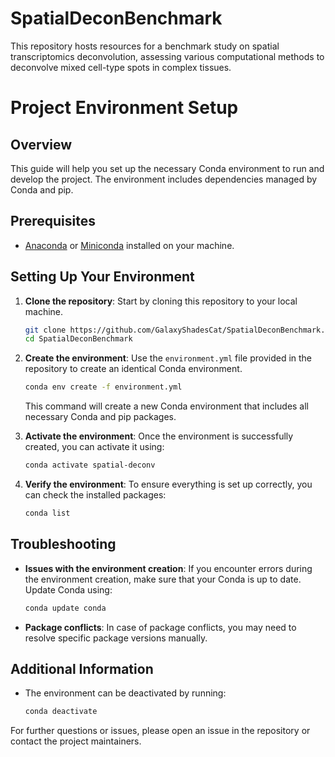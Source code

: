 # SpatialDeconBenchmark
This repository hosts resources for a benchmark study on spatial transcriptomics deconvolution, assessing various computational methods to deconvolve mixed cell-type spots in complex tissues.

# Project Environment Setup

## Overview

This guide will help you set up the necessary Conda environment to run and develop the project. The environment includes
dependencies managed by Conda and pip.

## Prerequisites

- [Anaconda](https://www.anaconda.com/products/individual)
  or [Miniconda](https://docs.conda.io/en/latest/miniconda.html) installed on your machine.

## Setting Up Your Environment

1. **Clone the repository**:
   Start by cloning this repository to your local machine.

    ```bash
    git clone https://github.com/GalaxyShadesCat/SpatialDeconBenchmark.git
    cd SpatialDeconBenchmark
    ```

2. **Create the environment**:
   Use the `environment.yml` file provided in the repository to create an identical Conda environment.

    ```bash
    conda env create -f environment.yml
    ```

   This command will create a new Conda environment that includes all necessary Conda and pip packages.

3. **Activate the environment**:
   Once the environment is successfully created, you can activate it using:

    ```bash
    conda activate spatial-deconv
    ```

4. **Verify the environment**:
   To ensure everything is set up correctly, you can check the installed packages:

    ```bash
    conda list
    ```

## Troubleshooting

- **Issues with the environment creation**: If you encounter errors during the environment creation, make sure that your
  Conda is up to date. Update Conda using:

    ```bash
    conda update conda
    ```

- **Package conflicts**: In case of package conflicts, you may need to resolve specific package versions manually.

## Additional Information

- The environment can be deactivated by running:

    ```bash
    conda deactivate
    ```

For further questions or issues, please open an issue in the repository or contact the project maintainers.

